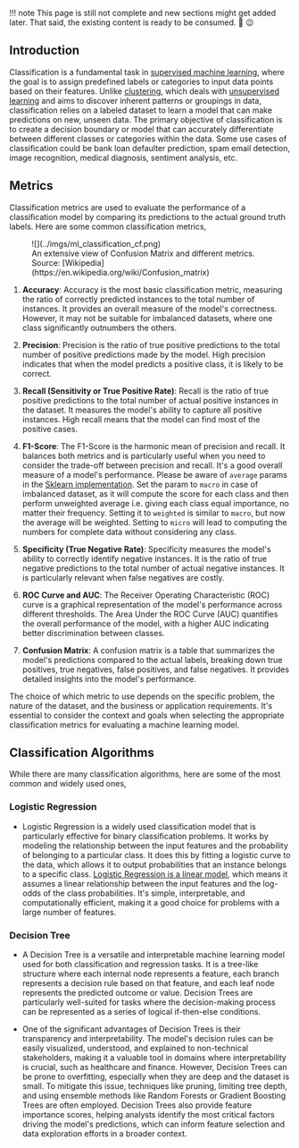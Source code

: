 !!! note
    This page is still not complete and new sections might get added later. That said, the existing content is ready to be consumed. 🍔 :wink:

## Introduction

Classification is a fundamental task in [supervised machine learning](introduction.md#supervised-learning), where the goal is to assign predefined labels or categories to input data points based on their features. Unlike [clustering](clustering.md), which deals with [unsupervised learning](introduction.md#unsupervised-learning) and aims to discover inherent patterns or groupings in data, classification relies on a labeled dataset to learn a model that can make predictions on new, unseen data. The primary objective of classification is to create a decision boundary or model that can accurately differentiate between different classes or categories within the data. Some use cases of classification could be bank loan defaulter prediction, spam email detection, image recognition, medical diagnosis, sentiment analysis, etc.

## Metrics

Classification metrics are used to evaluate the performance of a classification model by comparing its predictions to the actual ground truth labels.  Here are some common classification metrics, 

<figure markdown> 
    ![](../imgs/ml_classification_cf.png)
    <figcaption>An extensive view of Confusion Matrix and different metrics. Source: [Wikipedia](https://en.wikipedia.org/wiki/Confusion_matrix)</figcaption>
</figure>

1. **Accuracy**: Accuracy is the most basic classification metric, measuring the ratio of correctly predicted instances to the total number of instances. It provides an overall measure of the model's correctness. However, it may not be suitable for imbalanced datasets, where one class significantly outnumbers the others.

2. **Precision**: Precision is the ratio of true positive predictions to the total number of positive predictions made by the model. High precision indicates that when the model predicts a positive class, it is likely to be correct.

3. **Recall (Sensitivity or True Positive Rate)**: Recall is the ratio of true positive predictions to the total number of actual positive instances in the dataset. It measures the model's ability to capture all positive instances. High recall means that the model can find most of the positive cases.

4. **F1-Score**: The F1-Score is the harmonic mean of precision and recall. It balances both metrics and is particularly useful when you need to consider the trade-off between precision and recall. It's a good overall measure of a model's performance. Please be aware of `average` params in the [Sklearn implementation](https://scikit-learn.org/stable/modules/generated/sklearn.metrics.f1_score.html). Set the param to `macro` in case of imbalanced dataset, as it will compute the score for each class and then perform unweighted average i.e. giving each class equal importance, no matter their frequency. Setting it to `weighted` is similar to `macro`, but now the average will be weighted. Setting to `micro` will lead to computing the numbers for complete data without considering any class.

5. **Specificity (True Negative Rate)**: Specificity measures the model's ability to correctly identify negative instances. It is the ratio of true negative predictions to the total number of actual negative instances. It is particularly relevant when false negatives are costly.

6. **ROC Curve and AUC**: The Receiver Operating Characteristic (ROC) curve is a graphical representation of the model's performance across different thresholds. The Area Under the ROC Curve (AUC) quantifies the overall performance of the model, with a higher AUC indicating better discrimination between classes.

7. **Confusion Matrix**: A confusion matrix is a table that summarizes the model's predictions compared to the actual labels, breaking down true positives, true negatives, false positives, and false negatives. It provides detailed insights into the model's performance.

<!-- 8. **Matthews Correlation Coefficient (MCC)**: MCC takes into account all four elements of the confusion matrix and produces a balanced measure of classification performance. It is particularly useful when dealing with imbalanced datasets.

9.  **Cohen's Kappa**: Cohen's Kappa measures the agreement between the model's predictions and the actual labels, accounting for the possibility of random chance. It is useful for evaluating inter-rater agreement in cases where the class distribution is imbalanced.

10. **Log Loss (Logarithmic Loss)**: Log Loss measures the accuracy of the predicted probabilities compared to the true probabilities. It is commonly used in probabilistic classification problems, such as binary and multi-class classification.

11. **Precision-Recall Curve**: The Precision-Recall curve visualizes the trade-off between precision and recall at different classification thresholds. It is especially useful when dealing with imbalanced datasets where one class is rare.

12. **F-beta Score**: The F-beta score is a generalized metric that allows you to adjust the balance between precision and recall by varying the parameter beta. When beta is 1, it is equivalent to the F1-Score.

13. **G-measure**: The G-measure is the geometric mean of precision and recall. It provides a balanced metric similar to the F1-Score but is less influenced by class imbalances. -->

The choice of which metric to use depends on the specific problem, the nature of the dataset, and the business or application requirements. It's essential to consider the context and goals when selecting the appropriate classification metrics for evaluating a machine learning model.

## Classification Algorithms

While there are many classification algorithms, here are some of the most common and widely used ones, 

### Logistic Regression

- Logistic Regression is a widely used classification model that is particularly effective for binary classification problems. It works by modeling the relationship between the input features and the probability of belonging to a particular class. It does this by fitting a logistic curve to the data, which allows it to output probabilities that an instance belongs to a specific class. [Logistic Regression is a linear model](interview_questions.md#even-though-sigmoid-function-is-non-linear-why-is-logistic-regression-considered-a-linear-classifier), which means it assumes a linear relationship between the input features and the log-odds of the class probabilities. It's simple, interpretable, and computationally efficient, making it a good choice for problems with a large number of features.

### Decision Tree

- A Decision Tree is a versatile and interpretable machine learning model used for both classification and regression tasks. It is a tree-like structure where each internal node represents a feature, each branch represents a decision rule based on that feature, and each leaf node represents the predicted outcome or value. Decision Trees are particularly well-suited for tasks where the decision-making process can be represented as a series of logical if-then-else conditions.

- One of the significant advantages of Decision Trees is their transparency and interpretability. The model's decision rules can be easily visualized, understood, and explained to non-technical stakeholders, making it a valuable tool in domains where interpretability is crucial, such as healthcare and finance. However, Decision Trees can be prone to overfitting, especially when they are deep and the dataset is small. To mitigate this issue, techniques like pruning, limiting tree depth, and using ensemble methods like Random Forests or Gradient Boosting Trees are often employed. Decision Trees also provide feature importance scores, helping analysts identify the most critical factors driving the model's predictions, which can inform feature selection and data exploration efforts in a broader context.

<!-- ## K Neighbors Classifier (knn):
The K Neighbors Classifier is a non-parametric and instance-based classification algorithm. It classifies data points based on the majority class among their k-nearest neighbors in the feature space. This method is intuitive and easy to understand, making it a popular choice for both beginners and experts in machine learning. However, the choice of the value of k can significantly impact the model's performance. Smaller values of k result in more flexible models that can capture fine-grained patterns but may be sensitive to noise, while larger values of k yield smoother decision boundaries but may miss local patterns. KNN can work well for both binary and multi-class classification tasks, and its performance depends on the quality of the distance metric used to measure similarity between data points.

## Logistic Regression (lr): 
Logistic Regression is a widely used classification model that models the probability of a binary or multi-class outcome. It is a linear model that uses a logistic function to transform the linear combination of input features into a probability score. Logistic Regression is particularly useful when the relationship between the features and the target variable is roughly linear. It is interpretable, easy to implement, and can serve as a good baseline model for classification tasks.

## K Neighbors Classifier (knn): 
The K Nearest Neighbors classifier is a non-parametric algorithm that classifies data points based on the majority class of their k-nearest neighbors in the feature space. It's a simple and intuitive method, often used for both binary and multi-class classification tasks. The choice of the 'k' value is crucial, as it impacts the model's sensitivity to noise. A smaller 'k' makes the model more susceptible to noise, while a larger 'k' may lead to oversmoothing. KNN is computationally expensive for large datasets since it requires calculating distances between data points for predictions.

## Naive Bayes (nb): 
Naive Bayes is a probabilistic classification model based on Bayes' theorem with a strong independence assumption between features. It is particularly useful for text classification and spam detection but can be applied to a wide range of problems. Despite its simplicity, Naive Bayes often performs surprisingly well and is computationally efficient. However, the independence assumption may not hold in some real-world scenarios, which can lead to suboptimal results.

## Decision Tree Classifier (dt): 
Decision Tree Classifier is a versatile classification algorithm that recursively splits the dataset into subsets based on the most discriminative feature at each node. It's easy to understand and interpret, making it a valuable tool for explaining model decisions. However, Decision Trees can suffer from overfitting if they are allowed to grow too deep, which can be mitigated using techniques like pruning. Ensemble methods like Random Forest and Gradient Boosting are often used with Decision Trees to improve their performance and reduce overfitting.

## SVM - Linear Kernel (svm): 
Support Vector Machine (SVM) with a linear kernel is a powerful binary classification model that finds the optimal hyperplane that maximizes the margin between classes. SVM is effective in high-dimensional spaces and is especially useful when there is a clear linear separation between classes. It can handle both linear and non-linear classification problems by using different kernel functions. The linear kernel is computationally efficient and a good choice when the data is linearly separable.

## SVM - Radial Kernel (rbfsvm): 
SVM with a radial kernel, also known as the Gaussian kernel, is an extension of the linear SVM that can handle non-linear classification problems by mapping data into a higher-dimensional space. The radial kernel is particularly useful when the decision boundary is complex and not linearly separable in the original feature space. However, it can be computationally expensive and prone to overfitting when not properly regularized.

## Gaussian Process Classifier (gpc): 
Gaussian Process Classifier is a probabilistic model that can be used for binary and multi-class classification tasks. It models the distribution over functions and provides uncertainty estimates for predictions. GPC is particularly useful when dealing with small datasets or when quantifying uncertainty is crucial. However, it can be computationally expensive and may not scale well to large datasets.

## MLP Classifier (mlp): 
The Multi-Layer Perceptron (MLP) Classifier is a type of artificial neural network with multiple layers of interconnected neurons. It can be used for both binary and multi-class classification tasks. MLPs are known for their ability to capture complex relationships in the data, but they also require careful tuning of hyperparameters to prevent overfitting. They are computationally intensive and may require substantial amounts of data for training.

## Ridge Classifier (ridge): 
The Ridge Classifier is a linear classification model that applies L2 regularization to the linear coefficients. It helps prevent overfitting and can handle multicollinearity in the feature space. Ridge classifiers are useful when dealing with high-dimensional data or when there is a need to regularize the model to avoid extreme parameter values.

## Random Forest Classifier (rf): 
The Random Forest Classifier is an ensemble method that combines multiple decision trees to improve classification performance. It reduces overfitting by aggregating the predictions of individual trees and can handle both binary and multi-class classification tasks. Random Forests are robust, easy to use, and provide feature importance scores, making them valuable for understanding the importance of different features in a dataset.

## Quadratic Discriminant Analysis (qda): 
Quadratic Discriminant Analysis is a classification model that generalizes Naive Bayes by relaxing the assumption of equal variance-covariance matrices for each class. QDA models the class-conditional densities as quadratic functions, making it more flexible than Naive Bayes. However, it requires more data to estimate the additional parameters accurately.

## Ada Boost Classifier (ada): 
AdaBoost is an ensemble method that combines multiple weak classifiers to create a strong classifier. It assigns more weight to misclassified samples in each iteration, making it focus on the most challenging examples. AdaBoost can adapt to complex decision boundaries and is less prone to overfitting.

## Gradient Boosting Classifier (gbc): 
Gradient Boosting Classifier is another ensemble method that builds an additive model by sequentially adding weak learners to correct the errors of the previous ones. It is known for its high predictive accuracy and is widely used in machine learning competitions. However, it can be computationally expensive and requires careful hyperparameter tuning.

## Linear Discriminant Analysis (lda): 
Linear Discriminant Analysis is a dimensionality reduction technique often used for classification. It finds linear combinations of features that maximize the separation between classes while minimizing within-class variance. LDA is particularly useful when there are multiple classes, and it can be a powerful tool for dimensionality reduction and feature extraction.

## Extra Trees Classifier (et): 
Extra Trees Classifier is an ensemble method similar to Random Forest but with a few differences in how it constructs individual decision trees. It introduces randomness in the selection of features and split thresholds, which can reduce overfitting and computational cost. Extra Trees are known for their robustness and can perform well on a variety of classification tasks.

## Extreme Gradient Boosting (xgboost): 
XGBoost is a highly efficient and scalable implementation of gradient boosting, which can be used for classification tasks. It has become a popular choice in machine learning competitions and real-world applications due to its speed and performance. XGBoost incorporates various regularization techniques and supports custom objective functions, making it versatile and effective.

## Light Gradient Boosting Machine (lightgbm): 
LightGBM is another gradient boosting framework known for its speed and efficiency. It uses a histogram-based approach for building decision trees, which can reduce memory usage and training time. LightGBM is well-suited for large datasets and is widely used in industry for classification tasks.

## CatBoost Classifier (catboost): 
CatBoost is a gradient boosting library specifically designed for categorical feature support. It can automatically handle categorical variables without requiring extensive preprocessing. CatBoost is known for its robustness and is suitable for a wide range of classification tasks, particularly when dealing with categorical data. -->
